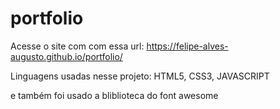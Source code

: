 # portfolio
 
 Acesse o site com com essa url: https://felipe-alves-augusto.github.io/portfolio/
 
 Linguagens usadas nesse projeto:
    HTML5,
    CSS3,
    JAVASCRIPT

e também foi usado a bliblioteca do font awesome


